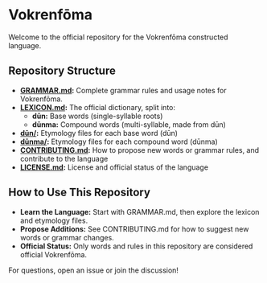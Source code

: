 # Vokrenfōma

Welcome to the official repository for the Vokrenfōma constructed language.

## Repository Structure

- **[GRAMMAR.md](./GRAMMAR.md):** Complete grammar rules and usage notes for Vokrenfōma.
- **[LEXICON.md](./LEXICON.md):** The official dictionary, split into:
	- **dūn:** Base words (single-syllable roots)
	- **dūnma:** Compound words (multi-syllable, made from dūn)
- **[dūn/](./dūn/):** Etymology files for each base word (dūn)
- **[dūnma/](./dūnma/):** Etymology files for each compound word (dūnma)
- **[CONTRIBUTING.md](./CONTRIBUTING.md):** How to propose new words or grammar rules, and contribute to the language
- **[LICENSE.md](./LICENSE.md):** License and official status of the language

## How to Use This Repository

- **Learn the Language:** Start with GRAMMAR.md, then explore the lexicon and etymology files.
- **Propose Additions:** See CONTRIBUTING.md for how to suggest new words or grammar changes.
- **Official Status:** Only words and rules in this repository are considered official Vokrenfōma.

For questions, open an issue or join the discussion!
